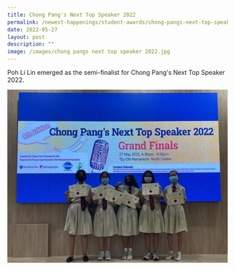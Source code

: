 ```yaml
---
title: Chong Pang's Next Top Speaker 2022
permalink: /newest-happenings/student-awards/chong-pangs-next-top-speaker-2022/
date: 2022-05-27
layout: post
description: ""
image: /images/chong pangs next top speaker 2022.jpg
---
```

Poh Li Lin emerged as the semi-finalist for Chong Pang's Next Top Speaker 2022.

![](/images/chong%20pangs%20next%20top%20speaker%202022.jpg)